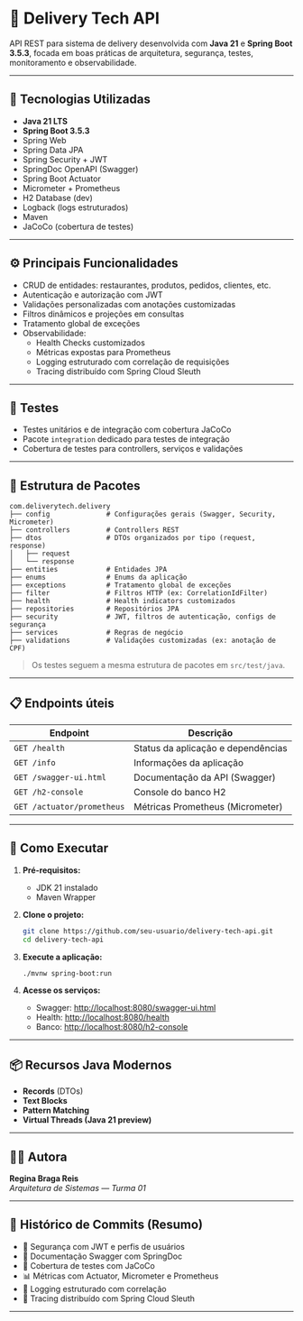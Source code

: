 # 🍔 Delivery Tech API

API REST para sistema de delivery desenvolvida com **Java 21** e **Spring Boot 3.5.3**, focada em boas práticas de arquitetura, segurança, testes, monitoramento e observabilidade.

---

## 🚀 Tecnologias Utilizadas

- **Java 21 LTS**
- **Spring Boot 3.5.3**
- Spring Web
- Spring Data JPA
- Spring Security + JWT
- SpringDoc OpenAPI (Swagger)
- Spring Boot Actuator
- Micrometer + Prometheus
- H2 Database (dev)
- Logback (logs estruturados)
- Maven
- JaCoCo (cobertura de testes)

---

## ⚙️ Principais Funcionalidades

- CRUD de entidades: restaurantes, produtos, pedidos, clientes, etc.
- Autenticação e autorização com JWT
- Validações personalizadas com anotações customizadas
- Filtros dinâmicos e projeções em consultas
- Tratamento global de exceções
- Observabilidade:
  - Health Checks customizados
  - Métricas expostas para Prometheus
  - Logging estruturado com correlação de requisições
  - Tracing distribuído com Spring Cloud Sleuth

---

## 🧪 Testes

- Testes unitários e de integração com cobertura JaCoCo
- Pacote `integration` dedicado para testes de integração
- Cobertura de testes para controllers, serviços e validações

---

## 📁 Estrutura de Pacotes

```
com.deliverytech.delivery
├── config              # Configurações gerais (Swagger, Security, Micrometer)
├── controllers         # Controllers REST
├── dtos                # DTOs organizados por tipo (request, response)
│   ├── request
│   └── response
├── entities            # Entidades JPA
├── enums               # Enums da aplicação
├── exceptions          # Tratamento global de exceções
├── filter              # Filtros HTTP (ex: CorrelationIdFilter)
├── health              # Health indicators customizados
├── repositories        # Repositórios JPA
├── security            # JWT, filtros de autenticação, configs de segurança
├── services            # Regras de negócio
├── validations         # Validações customizadas (ex: anotação de CPF)
```

> Os testes seguem a mesma estrutura de pacotes em `src/test/java`.

---

## 📋 Endpoints úteis

| Endpoint                  | Descrição                            |
|---------------------------|----------------------------------------|
| `GET /health`            | Status da aplicação e dependências    |
| `GET /info`              | Informações da aplicação              |
| `GET /swagger-ui.html`   | Documentação da API (Swagger)         |
| `GET /h2-console`        | Console do banco H2                   |
| `GET /actuator/prometheus` | Métricas Prometheus (Micrometer)     |

---

## 🏃 Como Executar

1. **Pré-requisitos:**
   - JDK 21 instalado
   - Maven Wrapper

2. **Clone o projeto:**
   ```bash
   git clone https://github.com/seu-usuario/delivery-tech-api.git
   cd delivery-tech-api
   ```

3. **Execute a aplicação:**
   ```bash
   ./mvnw spring-boot:run
   ```

4. **Acesse os serviços:**
   - Swagger: [http://localhost:8080/swagger-ui.html](http://localhost:8080/swagger-ui.html)
   - Health: [http://localhost:8080/health](http://localhost:8080/health)
   - Banco: [http://localhost:8080/h2-console](http://localhost:8080/h2-console)

---

## 📦 Recursos Java Modernos

- **Records** (DTOs)
- **Text Blocks**
- **Pattern Matching**
- **Virtual Threads (Java 21 preview)**

---

## 👩‍💻 Autora

**Regina Braga Reis**  
_Arquitetura de Sistemas — Turma 01_

---

## 📌 Histórico de Commits (Resumo)

- 🔐 Segurança com JWT e perfis de usuários
- 📄 Documentação Swagger com SpringDoc
- 🧪 Cobertura de testes com JaCoCo
- 📊 Métricas com Actuator, Micrometer e Prometheus
- 📑 Logging estruturado com correlação
- 🔭 Tracing distribuído com Spring Cloud Sleuth

---
